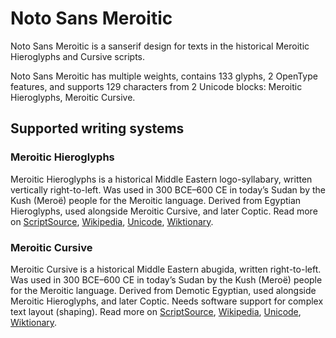 
# Noto Sans Meroitic

Noto Sans Meroitic is a sanserif design for texts in the historical Meroitic Hieroglyphs and Cursive scripts. 

Noto Sans Meroitic has multiple weights, contains 133 glyphs, 2 OpenType features, and supports 129 characters from 2 Unicode blocks: Meroitic Hieroglyphs, Meroitic Cursive.


## Supported writing systems


### Meroitic Hieroglyphs

Meroitic Hieroglyphs is a historical Middle Eastern logo-syllabary, written vertically right-to-left. Was used in 300 BCE–600 CE in today’s Sudan by the Kush (Meroë) people for the Meroitic language. Derived from Egyptian Hieroglyphs, used alongside Meroitic Cursive, and later Coptic. Read more on [ScriptSource](https://scriptsource.org/scr/Mero), [Wikipedia](https://en.wikipedia.org/wiki/ISO_15924:Mero), [Unicode](https://www.unicode.org/versions/Unicode13.0.0/ch11.pdf#G26724), [Wiktionary](https://en.wiktionary.org/wiki/Category:Meroitic_hieroglyphic_script).


### Meroitic Cursive

Meroitic Cursive is a historical Middle Eastern abugida, written right-to-left. Was used in 300 BCE–600 CE in today’s Sudan by the Kush (Meroë) people for the Meroitic language. Derived from Demotic Egyptian, used alongside Meroitic Hieroglyphs, and later Coptic. Needs software support for complex text layout (shaping). Read more on [ScriptSource](https://scriptsource.org/scr/Merc), [Wikipedia](https://en.wikipedia.org/wiki/ISO_15924:Merc), [Unicode](https://www.unicode.org/versions/Unicode13.0.0/ch11.pdf), [Wiktionary](https://en.wiktionary.org/wiki/Category:Meroitic_cursive_script).

